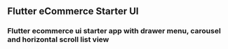 ## Flutter eCommerce Starter UI

### Flutter ecommerce ui starter app with drawer menu, carousel and horizontal scroll list view
